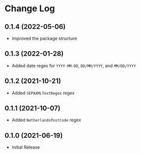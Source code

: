 # Change Log

## 0.1.4 (2022-05-06)
- Improved the package structure

## 0.1.3 (2022-01-28)
- Added date regex for `YYYY-MM-DD`, `DD/MM/YYYY`, and `MM/DD/YYYY`

## 0.1.2 (2021-10-21)
- Added `SEPAXMLTextRegex` regex

## 0.1.1 (2021-10-07)
- Added `NetherlandsPostCode` regex

## 0.1.0 (2021-06-19)
- Initial Release